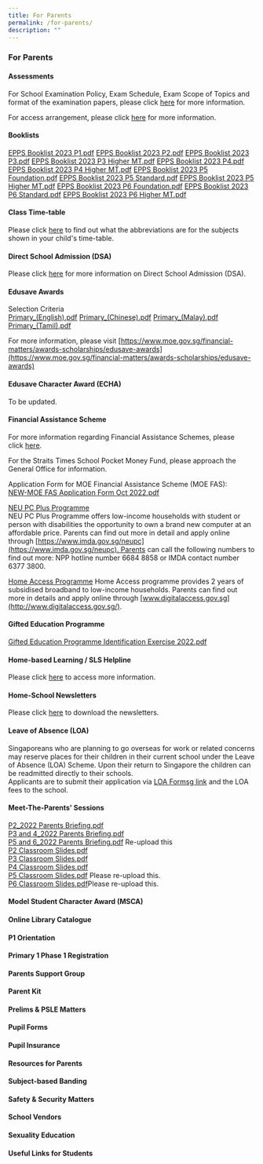 ```yaml
---
title: For Parents
permalink: /for-parents/
description: ""
---
```

### For Parents

#### Assessments

For School Examination Policy, Exam Schedule, Exam Scope of Topics and format of the examination papers, please click [here](https://staging.d3975mj8dcgb9n.amplifyapp.com/for-parents/assessments/) for more information.  
  
For access arrangement, please click [here](https://staging.d3975mj8dcgb9n.amplifyapp.com/for-parents/access-arrangement/) for more information.

#### Booklists

[EPPS Booklist 2023 P1.pdf](/files/bl1.pdf)
[EPPS Booklist 2023 P2.pdf](/files/bl2.pdf)
[EPPS Booklist 2023 P3.pdf](/files/bl3.pdf)
[EPPS Booklist 2023 P3 Higher MT.pdf](/files/bl4.pdf) 
[EPPS Booklist 2023 P4.pdf](/files/bl5.pdf)
[EPPS Booklist 2023 P4 Higher MT.pdf](/files/bl6.pdf)
[EPPS Booklist 2023 P5 Foundation.pdf](/files/bl7.pdf) 
[EPPS Booklist 2023 P5 Standard.pdf](/files/bl8.pdf)
[EPPS Booklist 2023 P5 Higher MT.pdf](/files/bl9.pdf)
[EPPS Booklist 2023 P6 Foundation.pdf](/files/bl10.pdf)
[EPPS Booklist 2023 P6 Standard.pdf](/files/bl11.pdf)
[EPPS Booklist 2023 P6 Higher MT.pdf](/files/bl12.pdf)


#### Class Time-table

Please click [here](https://staging.d3975mj8dcgb9n.amplifyapp.com/for-parents/class-timetable/) to find out what the abbreviations are for the subjects shown in your child's time-table.

#### Direct School Admission (DSA)

Please click [here](https://www.moe.gov.sg/secondary/dsa) for more information on Direct School Admission (DSA).

#### Edusave Awards

Selection Criteria   
[Primary\_(English).pdf](/files/ea1.pdf)
[Primary\_(Chinese).pdf](/files/ea2.pdf) 
[Primary\_(Malay).pdf](/files/ea3.pdf)   
[Primary\_(Tamil).pdf](/files/ea4.pdf)     
  
For more information, please visit [https://www.moe.gov.sg/financial-matters/awards-scholarships/edusave-awards](https://www.moe.gov.sg/financial-matters/awards-scholarships/edusave-awards)

#### Edusave Character Award (ECHA)

To be updated.

#### Financial Assistance Scheme

For more information regarding Financial Assistance Schemes, please click [here](https://www.moe.gov.sg/financial-matters/financial-assistance).   
  
For the Straits Times School Pocket Money Fund, please approach the General Office for information.   
  
Application Form for MOE Financial Assistance Scheme (MOE FAS):  
[NEW-MOE FAS Application Form Oct 2022.pdf](/files/fas.pdf)

<u>NEU PC Plus Programme</u>  
NEU PC Plus Programme offers low-income households with student or person with disabilities the opportunity to own a brand new computer at an affordable price. Parents can find out more in detail and apply online through [https://www.imda.gov.sg/neupc](https://www.imda.gov.sg/neupc). Parents can call the following numbers to find out more: NPP hotline number 6684 8858 or IMDA contact number 6377 3800.

<u>Home Access Programme</u>
Home Access programme provides 2 years of subsidised broadband to low-income households. Parents can find out more in details and apply online through [www.digitalaccess.gov.sg](http://www.digitalaccess.gov.sg/).

#### Gifted Education Programme

[Gifted Education Programme Identification Exercise 2022.pdf](/files/gep.pdf)

#### Home-based Learning / SLS Helpline

Please click [here](https://staging.d3975mj8dcgb9n.amplifyapp.com/for-parents/hbl/) to access more information.

#### Home-School Newsletters

Please click [here](https://staging.d3975mj8dcgb9n.amplifyapp.com/for-parents/newsletter/) to download the newsletters.

#### Leave of Absence (LOA)

Singaporeans who are planning to go overseas for work or related concerns may reserve places for their children in their current school under the Leave of Absence (LOA) Scheme. Upon their return to Singapore the children can be readmitted directly to their schools.  
Applicants are to submit their application via [LOA Formsg link](https://form.gov.sg/#!/60bd8dad79dded0011f07645) and the LOA fees to the school.

#### Meet-The-Parents' Sessions

[P2\_2022 Parents Briefing.pdf](/files/mtp1.pdf)     
[P3 and 4\_2022 Parents Briefing.pdf](/files/mtp2.pdf)   
[P5 and 6\_2022 Parents Briefing.pdf](https://eliasparkpri-moe-edu-sg-admin.cwp.sg/qql/slot/u504/For%20Parents/MTP%20Sessions/2022/P5%20and%206_2022%20Parents%20Briefing.pdf)  Re-upload this <br>
[P2 Classroom Slides.pdf](/files/mtp3.pdf)   
[P3 Classroom Slides.pdf](/files/mtp4.pdf)  
[P4 Classroom Slides.pdf](/files/mtp5.pdf)  
[P5 Classroom Slides.pdf](https://eliasparkpri-moe-edu-sg-admin.cwp.sg/qql/slot/u504/For%20Parents/MTP%20Sessions/2022/P5%20Classroom%20Slides.pdf)   Please re-upload this.<br>
[P6 Classroom Slides.pdf](https://eliasparkpri-moe-edu-sg-admin.cwp.sg/qql/slot/u504/For%20Parents/MTP%20Sessions/2022/P6%20Classroom%20Slides.pdf)Please re-upload this.

#### Model Student Character Award (MSCA)



#### Online Library Catalogue



#### P1 Orientation



#### Primary 1 Phase 1 Registration



#### Parents Support Group



#### Parent Kit



#### Prelims & PSLE Matters



#### Pupil Forms 



#### Pupil Insurance



#### Resources for Parents



#### Subject-based Banding



#### Safety & Security Matters



#### School Vendors



#### Sexuality Education



#### Useful Links for Students